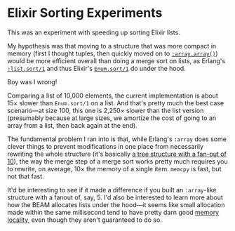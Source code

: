 # Elixir Sorting Experiments

This was an experiment with speeding up sorting Elixir lists.

My hypothesis was that moving to a structure that was more
compact in memory (first I thought tuples, then quickly moved
on to [`:array.array()`][1]) would be more efficient overall than
doing a merge sort on lists, as Erlang's [`:list.sort/1`][2] and
thus Elixir's [`Enum.sort/1`][3] do under the hood.

Boy was I wrong!

Comparing a list of 10,000 elements, the current implementation
is about 15&times; slower than `Enum.sort/1` on a list. And that's
pretty much the best case scenario—at size 100, this one is 2,250&times;
slower than the list version (presumably because at large sizes,
we amortize the cost of going to an array from a list, then back 
again at the end).

The fundamental problem I ran into is that, while Erlang's `:array`
does some clever things to prevent modifications in one place from
necessarily rewriting the whole structure (it's basically [a tree
structure with a fan-out of 10][4]), the way the merge step of a
merge sort works pretty much requires you to rewrite, on average,
10&times; the memory of a single item. `memcpy` is fast, but not
that fast.

It'd be interesting to see if it made a difference if you built an 
`:array`-like structure with a fanout of, say, 5. I'd also be 
interested to learn more about how the BEAM allocates lists under
the hood—it seems like small allocation made within the same 
millisecond tend to have pretty darn good [memory locality][5],
even though they aren't guaranteed to do so.

[1]: https://erlang.org/doc/man/array.html
[2]: https://github.com/erlang/otp/blob/master/lib/stdlib/src/lists.erl#L642
[3]: https://github.com/elixir-lang/elixir/blob/2601929a4437b5db077ac597f832c7061a6cdf7f/lib/elixir/lib/enum.ex#L3075
[4]: https://readreplica.io/functional-arrays-in-elixir-erlang/#tree-structure
[5]: https://en.wikipedia.org/wiki/Locality_of_reference

